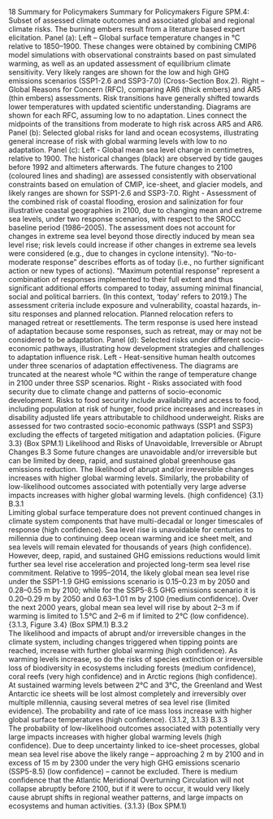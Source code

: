 18
Summary for Policymakers
Summary for Policymakers
Figure SPM.4: Subset of assessed climate outcomes and associated global and regional climate risks. The burning embers result from a literature 
based expert elicitation. Panel (a): Left – Global surface temperature changes in °C relative to 1850–1900. These changes were obtained by combining CMIP6 
model simulations with observational constraints based on past simulated warming, as well as an updated assessment of equilibrium climate sensitivity. Very 
likely ranges are shown for the low and high GHG emissions scenarios (SSP1-2.6 and SSP3-7.0) (Cross-Section Box.2). Right – Global Reasons for Concern 
(RFC), comparing AR6 (thick embers) and AR5 (thin embers) assessments. Risk transitions have generally shifted towards lower temperatures with updated 
scientific understanding. Diagrams are shown for each RFC, assuming low to no adaptation. Lines connect the midpoints of the transitions from moderate to high 
risk across AR5 and AR6. Panel (b): Selected global risks for land and ocean ecosystems, illustrating general increase of risk with global warming levels with low 
to no adaptation. Panel (c): Left - Global mean sea level change in centimetres, relative to 1900. The historical changes (black) are observed by tide gauges 
before 1992 and altimeters afterwards. The future changes to 2100 (coloured lines and shading) are assessed consistently with observational constraints based 
on emulation of CMIP, ice-sheet, and glacier models, and likely ranges are shown for SSP1-2.6 and SSP3-7.0. Right - Assessment of the combined risk of coastal 
flooding, erosion and salinization for four illustrative coastal geographies in 2100, due to changing mean and extreme sea levels, under two response scenarios, 
with respect to the SROCC baseline period (1986–2005). The assessment does not account for changes in extreme sea level beyond those directly induced by 
mean sea level rise; risk levels could increase if other changes in extreme sea levels were considered (e.g., due to changes in cyclone intensity). “No-to-moderate 
response” describes efforts as of today (i.e., no further significant action or new types of actions). “Maximum potential response” represent a combination of 
responses implemented to their full extent and thus significant additional efforts compared to today, assuming minimal financial, social and political barriers. 
(In this context, ‘today’ refers to 2019.) The assessment criteria include exposure and vulnerability, coastal hazards, in-situ responses and planned relocation. 
Planned relocation refers to managed retreat or resettlements. The term response is used here instead of adaptation because some responses, such as retreat, 
may or may not be considered to be adaptation. Panel (d): Selected risks under different socio-economic pathways, illustrating how development strategies 
and challenges to adaptation influence risk. Left - Heat-sensitive human health outcomes under three scenarios of adaptation effectiveness. The diagrams are 
truncated at the nearest whole ºC within the range of temperature change in 2100 under three SSP scenarios. Right - Risks associated with food security due to 
climate change and patterns of socio-economic development. Risks to food security include availability and access to food, including population at risk of hunger, 
food price increases and increases in disability adjusted life years attributable to childhood underweight. Risks are assessed for two contrasted socio-economic 
pathways (SSP1 and SSP3) excluding the effects of targeted mitigation and adaptation policies. {Figure 3.3} (Box SPM.1)
Likelihood and Risks of Unavoidable, Irreversible or Abrupt 
Changes
B.3	
Some future changes are unavoidable and/or irreversible but can be limited by deep, rapid, 
and sustained global greenhouse gas emissions reduction. The likelihood of abrupt and/or 
irreversible changes increases with higher global warming levels. Similarly, the probability 
of low-likelihood outcomes associated with potentially very large adverse impacts increases 
with higher global warming levels. (high confidence) {3.1}
B.3.1	
Limiting global surface temperature does not prevent continued changes in climate system components that have 
multi-decadal or longer timescales of response (high confidence). Sea level rise is unavoidable for centuries to millennia 
due to continuing deep ocean warming and ice sheet melt, and sea levels will remain elevated for thousands of years 
(high confidence). However, deep, rapid, and sustained GHG emissions reductions would limit further sea level rise 
acceleration and projected long-term sea level rise commitment. Relative to 1995–2014, the likely global mean sea 
level rise under the SSP1-1.9 GHG emissions scenario is 0.15–0.23 m by 2050 and 0.28–0.55 m by 2100; while for the 
SSP5-8.5 GHG emissions scenario it is 0.20–0.29 m by 2050 and 0.63–1.01 m by 2100 (medium confidence). Over the 
next 2000 years, global mean sea level will rise by about 2–3 m if warming is limited to 1.5°C and 2–6 m if limited to 
2°C (low confidence). {3.1.3, Figure 3.4} (Box SPM.1)
B.3.2	
The likelihood and impacts of abrupt and/or irreversible changes in the climate system, including changes triggered 
when tipping points are reached, increase with further global warming (high confidence). As warming levels increase, so 
do the risks of species extinction or irreversible loss of biodiversity in ecosystems including forests (medium confidence), 
coral reefs (very high confidence) and in Arctic regions (high confidence). At sustained warming levels between 2°C and 
3°C, the Greenland and West Antarctic ice sheets will be lost almost completely and irreversibly over multiple millennia, 
causing several metres of sea level rise (limited evidence). The probability and rate of ice mass loss increase with higher 
global surface temperatures (high confidence). {3.1.2, 3.1.3}
B.3.3	
The probability of low-likelihood outcomes associated with potentially very large impacts increases with higher global 
warming levels (high confidence). Due to deep uncertainty linked to ice-sheet processes, global mean sea level rise 
above the likely range – approaching 2 m by 2100 and in excess of 15 m by 2300 under the very high GHG emissions 
scenario (SSP5-8.5) (low confidence) – cannot be excluded. There is medium confidence that the Atlantic Meridional 
Overturning Circulation will not collapse abruptly before 2100, but if it were to occur, it would very likely cause abrupt 
shifts in regional weather patterns, and large impacts on ecosystems and human activities. {3.1.3} (Box SPM.1)

